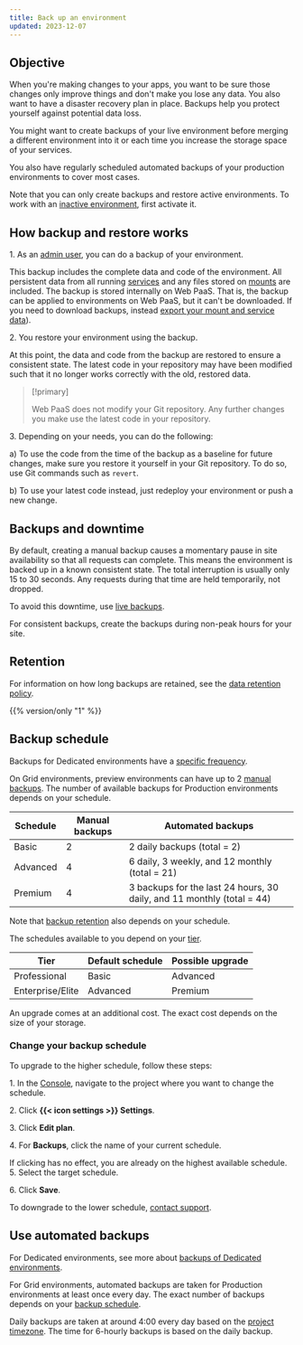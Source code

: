 ```yaml
---
title: Back up an environment
updated: 2023-12-07
---
```



## Objective  

When you're making changes to your apps,
you want to be sure those changes only improve things and don't make you lose any data.
You also want to have a disaster recovery plan in place.
Backups help you protect yourself against potential data loss.

You might want to create backups of your live environment before merging a different environment into it
or each time you increase the storage space of your services.

You also have regularly scheduled automated backups of your production environments to cover most cases.

Note that you can only create backups and restore active environments.
To work with an [inactive environment](/glossary.md#inactive-environment),
first activate it.

## How backup and restore works

1\. As an [admin user](../environments-administration/users), you can do a backup of your environment.

   This backup includes the complete data and code of the environment.
   All persistent data from all running [services](../environments-add-services)
   and any files stored on [mounts](../create-apps/app-reference.md#mounts) are included.
   The backup is stored internally on Web PaaS.
   That is, the backup can be applied to environments on Web PaaS, but it can't be downloaded.
   If you need to download backups, instead [export your mount and service data](../../learn/learn-tutorials/exporting)).

2\. You restore your environment using the backup.

   At this point, the data and code from the backup are restored to ensure a consistent state.
   The latest code in your repository may have been modified such that it no longer works correctly with the old, restored data.

> [!primary]  
> 
>    Web PaaS does not modify your Git repository. Any further changes you make use the latest code in your repository.
> 
> 

3\. Depending on your needs, you can do the following:


   a) To use the code from the time of the backup as a baseline for future changes,
      make sure you restore it yourself in your Git repository.
      To do so, use Git commands such as `revert`.

   b) To use your latest code instead, just redeploy your environment or push a new change.

## Backups and downtime

By default, creating a manual backup causes a momentary pause in site availability so that all requests can complete.
This means the environment is backed up in a known consistent state.
The total interruption is usually only 15 to 30 seconds.
Any requests during that time are held temporarily, not dropped.

To avoid this downtime, use [live backups](#live-backups).

For consistent backups, create the backups during non-peak hours for your site.

## Retention

For information on how long backups are retained, see the [data retention policy](../environments-security/data-retention).

{{% version/only "1" %}}
## Backup schedule

Backups for Dedicated environments have a [specific frequency](../environments-dedicated-gen-2/overview/backups).

On Grid environments, preview environments can have up to 2 [manual backups](#create-a-manual-backup).
The number of available backups for Production environments depends on your schedule.

| Schedule | Manual backups | Automated backups                                                      |
|----------|----------------|------------------------------------------------------------------------|
| Basic    | 2              | 2 daily backups (total = 2)                                            |
| Advanced | 4              | 6 daily, 3 weekly, and 12 monthly (total = 21)                         |
| Premium  | 4              | 3 backups for the last 24 hours, 30 daily, and 11 monthly (total = 44) |

Note that [backup retention](../security/data-retention.md#grid-backups) also depends on your schedule.

The schedules available to you depend on your [tier](https://platform.sh/pricing/).

| Tier             | Default schedule | Possible upgrade |
| ---------------- | ---------------- | ---------------- |
| Professional     | Basic            | Advanced         |
| Enterprise/Elite | Advanced         | Premium          |

An upgrade comes at an additional cost.
The exact cost depends on the size of your storage.

### Change your backup schedule

To upgrade to the higher schedule, follow these steps:

1\. In the [Console](https://console.platform.sh/), navigate to the project where you want to change the schedule.

2\. Click **{{< icon settings >}} Settings**.

3\. Click **Edit plan**.

4\. For **Backups**, click the name of your current schedule.

   If clicking has no effect, you are already on the highest available schedule.
5\. Select the target schedule.

6\. Click **Save**.


To downgrade to the lower schedule, [contact support](../../learn/learn-overview/get-support).


## Use automated backups


<!-- Web PaaS -->
For Dedicated environments, see more about [backups of Dedicated environments](../environments-dedicated-gen-2/overview/backups).

For Grid environments, automated backups are taken for Production environments at least once every day.
The exact number of backups depends on your [backup schedule](#backup-schedule).

Daily backups are taken at around 4:00 every day based on the [project timezone](../environments-projects/change-project-timezone).
The time for 6-hourly backups is based on the daily backup.


